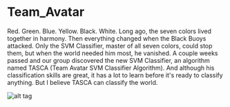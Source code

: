 Team_Avatar
===========

Red. Green. Blue. Yellow. Black. White. Long ago, the seven colors lived together in harmony. Then everything changed when the Black Buoys attacked. Only the SVM Classifier, master of all seven colors, could stop them, but when the world needed him most, he vanished. A couple weeks passed and our group discovered the new SVM Classifier, an algorithm named TASCA (Team Avatar SVM Classifier Algorithm). And although his classification skills are great, it has a lot to learn before it's ready to classify anything. But I believe TASCA can classify the world.

![alt tag](https://github.com/andersct/Team_Avatar/blob/master/fire_nation.jpg)